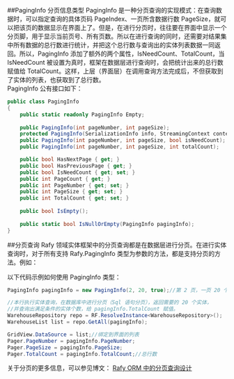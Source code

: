 
##PagingInfo 分页信息类型
PagingInfo 是一种分页查询的实现模式：在查询数据时，可以指定查询的具体页码 PageIndex、一页所含数据行数 PageSize，就可以把该页的数据显示在界面上了。但是，在进行分页时，往往要在界面中显示一个分页脚，用于显示当前页号、所有页数。所以在进行查询的同时，还需要对结果集中所有数据的总行数进行统计，并把这个总行数与查询出的实体列表数据一同返回。所以，PagingInfo 添加了额外的两个属性，IsNeedCount、TotalCount，当 IsNeedCount 被设置为真时，框架在数据层进行查询时，会把统计出来的总行数赋值给 TotalCount。这样，上层（界面层）在调用查询方法完成后，不但获取到了实体的列表，也获取到了总行数。  
PagingInfo 公有接口如下：

```cs
public class PagingInfo
{
    public static readonly PagingInfo Empty;
    
    public PagingInfo(int pageNumber, int pageSize);
    protected PagingInfo(SerializationInfo info, StreamingContext context);
    public PagingInfo(int pageNumber, int pageSize, bool isNeedCount);
    public PagingInfo(int pageNumber, int pageSize, int totalCount);

    public bool HasNextPage { get; }
    public bool HasPreviousPage { get; }
    public bool IsNeedCount { get; set; }
    public int PageCount { get; }
    public int PageNumber { get; set; }
    public int PageSize { get; set; }
    public int TotalCount { get; set; }
    
    public bool IsEmpty();
    
    public static bool IsNullOrEmpty(PagingInfo pagingInfo);
}
```


##分页查询
Rafy 领域实体框架中的分页查询都是在数据层进行分页。在进行实体查询时，对于所有支持 Rafy.PagingInfo 类型为参数的方法，都是支持分页的方法。例如：    

以下代码示例如何使用 PagingInfo 类型：

```cs
PagingInfo pagingInfo = new PagingInfo(2, 20, true);//第 2 页，一页 20 个，并需要返回总行数。

//本行执行实体查询，在数据库中进行分页（Sql 语句分页），返回需要的 20 个实体，
//并查询出满足条件的实体个数，给 pagingInfo.TotalCount 赋值。
WarehouseRepository repo = RF.ResolveInstance<WarehouseRepository>();
WarehouseList list = repo.GetAll(pagingInfo);

GridView.DataSource = list;//绑定到界面的列表
Pager.PageNumber = pagingInfo.PageNumber;
Pager.PageSize = pagingInfo.PageSize;
Pager.TotalCount = pagingInfo.TotalCount;//总行数
```

关于分页的更多信息，可以参见博文：
[Rafy ORM 中的分页查询设计](http://www.cnblogs.com/zgynhqf/archive/2013/01/23/2873583.html)